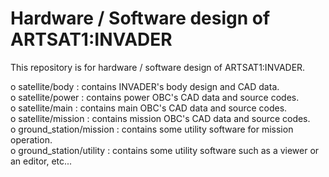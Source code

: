 Hardware / Software design of ARTSAT1:INVADER
========
This repository is for hardware / software design of ARTSAT1:INVADER.  

o satellite/body : contains INVADER's body design and CAD data.  
o satellite/power : contains power OBC's CAD data and source codes.  
o satellite/main : contains main OBC's CAD data and source codes.  
o satellite/mission : contains mission OBC's CAD data and source codes.  
o ground_station/mission : contains some utility software for mission operation.  
o ground_station/utility : contains some utility software such as a viewer or an editor, etc...  
